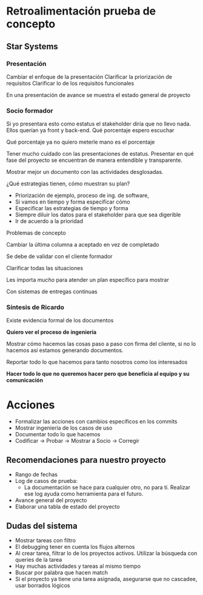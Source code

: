 # Retroalimentación prueba de concepto

## Star Systems

### Presentación

Cambiar el enfoque de la presentación
Clarificar la priorización de requisitos
Clarificar lo de los requisitos funcionales

En una presentación de avance se muestra el estado general de proyecto

### Socio formador

Si yo presentara esto como estatus el stakeholder diría que no llevo nada. Ellos querían ya front y back-end.
Qué porcentaje espero escuchar 

Qué porcentaje ya no quiero meterle mano es el porcentaje

Tener mucho cuidado con las presentaciones de estatus. Presentar en qué fase del proyecto se encuentran de manera entendible y transparente.

Mostrar mejor un documento con las actividades desglosadas. 

¿Qué estrategias tienen, cómo muestran su plan?

- Priorización de ejemplo, proceso de ing. de software, 
- Si vamos en tiempo y forma especificar cómo
- Especificar las estrategias de tiempo y forma
- Siempre diluir los datos para el stakeholder para que sea digerible
- Ir de acuerdo a la prioridad

Problemas de concepto 

Cambiar la última columna a aceptado en vez de completado

Se debe de validar con el cliente formador 

Clarificar todas las situaciones

Les importa *mucho* para atender un plan específico para mostrar 

Con sistemas de entregas continuas

### Síntesis de Ricardo

Existe evidencia formal de los documentos

**Quiero ver el proceso de ingeniería** 

Mostrar cómo hacemos las cosas paso a paso con firma del cliente, si no lo hacemos así estamos generando documentos.

Reportar todo lo que hacemos para tanto nosotros como los interesados

**Hacer todo lo que no queremos hacer pero que beneficia al equipo y su comunicación**

# Acciones

- Formalizar las acciones con cambios específicos en los commits
- Mostrar ingeniería de los casos de uso
- Documentar todo lo que hacemos
- Codificar -> Probar -> Mostrar a Socio -> Corregir

## Recomendaciones para nuestro proyecto

- Rango de fechas
- Log de casos de prueba:
	- La documentación se hace para cualquier otro, no para tí. Realizar ese log ayuda como herramienta para el futuro.
- Avance general del proyecto
- Elaborar una tabla de estado del proyecto

## Dudas del sistema

- Mostrar tareas con filtro
- El debugging tener en cuenta los flujos alternos
- Al crear tarea, filtrar lo de los proyectos activos. Utilizar la búsqueda con queries de la tarea
- Hay muchas actividades y tareas al mismo tiempo
- Buscar por palabra que hacen match
- Si el proyecto ya tiene una tarea asignada, asegurarse que no cascadee, usar borrados lógicos

